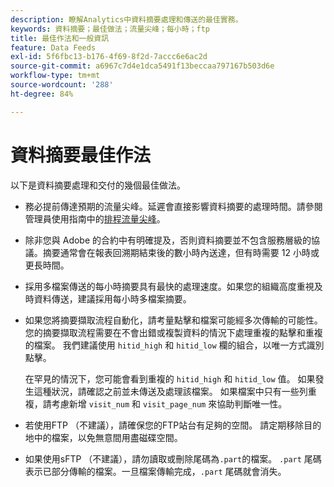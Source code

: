 ```yaml
---
description: 瞭解Analytics中資料摘要處理和傳送的最佳實務。
keywords: 資料摘要；最佳做法；流量尖峰；每小時；ftp
title: 最佳作法和一般資訊
feature: Data Feeds
exl-id: 5f6fbc13-b176-4f69-8f2d-7accc6e6ac2d
source-git-commit: a6967c7d4e1dca5491f13beccaa797167b503d6e
workflow-type: tm+mt
source-wordcount: '288'
ht-degree: 84%

---
```


# 資料摘要最佳作法

以下是資料摘要處理和交付的幾個最佳做法。

* 務必提前傳達預期的流量尖峰。延遲會直接影響資料摘要的處理時間。請參閱管理員使用指南中的[排程流量尖峰](/help/admin/tools/manage-rs/edit-settings/c-traffic-management/t-traffic-schedule-spike.md)。

* 除非您與 Adobe 的合約中有明確提及，否則資料摘要並不包含服務層級的協議。摘要通常會在報表回溯期結束後的數小時內送達，但有時需要 12 小時或更長時間。

* 採用多檔案傳送的每小時摘要具有最快的處理速度。如果您的組織高度重視及時資料傳送，建議採用每小時多檔案摘要。

* 如果您將摘要擷取流程自動化，請考量點擊和檔案可能經多次傳輸的可能性。 您的摘要擷取流程需要在不會出錯或複製資料的情況下處理重複的點擊和重複的檔案。 我們建議使用 `hitid_high` 和 `hitid_low` 欄的組合，以唯一方式識別點擊。

  在罕見的情況下，您可能會看到重複的 `hitid_high` 和 `hitid_low` 值。 如果發生這種狀況，請確認之前並未傳送及處理該檔案。 如果檔案中只有一些列重複，請考慮新增 `visit_num` 和 `visit_page_num` 來協助判斷唯一性。

* 若使用FTP （不建議），請確保您的FTP站台有足夠的空間。 請定期移除目的地中的檔案，以免無意間用盡磁碟空間。

* 如果使用sFTP （不建議），請勿讀取或刪除尾碼為`.part`的檔案。 `.part` 尾碼表示已部分傳輸的檔案。一旦檔案傳輸完成，`.part` 尾碼就會消失。